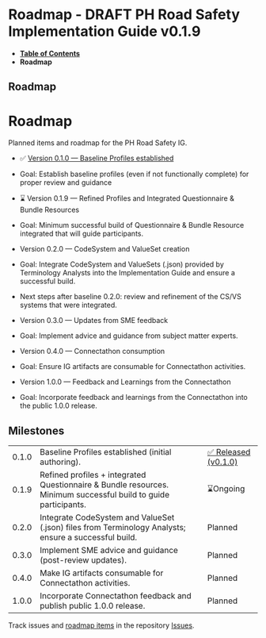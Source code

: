 # Roadmap - DRAFT PH Road Safety Implementation Guide v0.1.9

* [**Table of Contents**](toc.md)
* **Roadmap**

## Roadmap

# Roadmap

Planned items and roadmap for the PH Road Safety IG.

* ✅ [Version 0.1.0 — Baseline Profiles established](https://github.com/UPM-NTHC/PH-RoadSafetyIG/releases/tag/v0.1.0) 
* Goal: Establish baseline profiles (even if not functionally complete) for proper review and guidance
 
* ⌛ Version 0.1.9 — Refined Profiles and Integrated Questionnaire & Bundle Resources 
* Goal: Minimum successful build of Questionnaire & Bundle Resource integrated that will guide participants.
 
* Version 0.2.0 — CodeSystem and ValueSet creation 
* Goal: Integrate CodeSystem and ValueSets (.json) provided by Terminology Analysts into the Implementation Guide and ensure a successful build.
* Next steps after baseline 0.2.0: review and refinement of the CS/VS systems that were integrated.
 
* Version 0.3.0 — Updates from SME feedback 
* Goal: Implement advice and guidance from subject matter experts.
 
* Version 0.4.0 — Connectathon consumption 
* Goal: Ensure IG artifacts are consumable for Connectathon activities.
 
* Version 1.0.0 — Feedback and Learnings from the Connectathon 
* Goal: Incorporate feedback and learnings from the Connectathon into the public 1.0.0 release.
 

## Milestones

| | | |
| :--- | :--- | :--- |
| 0.1.0 | Baseline Profiles established (initial authoring). | [✅ Released (v0.1.0)](https://github.com/UPM-NTHC/PH-RoadSafetyIG/releases/tag/v0.1.0) |
| 0.1.9 | Refined profiles + integrated Questionnaire & Bundle resources. Minimum successful build to guide participants. | ⌛Ongoing |
| 0.2.0 | Integrate CodeSystem and ValueSet (.json) files from Terminology Analysts; ensure a successful build. | Planned |
| 0.3.0 | Implement SME advice and guidance (post-review updates). | Planned |
| 0.4.0 | Make IG artifacts consumable for Connectathon activities. | Planned |
| 1.0.0 | Incorporate Connectathon feedback and publish public 1.0.0 release. | Planned |

Track issues and [roadmap items](https://github.com/UPM-NTHC/PH-RoadSafetyIG/milestones) in the repository [Issues](https://github.com/UPM-NTHC/PH-RoadSafetyIG/issues). 


